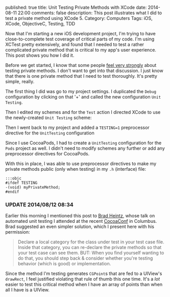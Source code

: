 published: true
title: Unit Testing Private Methods with XCode
date: 2014-08-11 22:00
comments: false
description: This post illustrates what I did to test a private method using XCode 5.
Category: Computers
Tags: iOS, XCode, ObjectiveC, Testing, TDD


Now that I'm starting a new iOS development project, I'm trying to have close-to-complete test coverage of critical parts of my code. I'm using XCTest pretty extensively, and found that I needed to test a rather complicated private method that is critical to my app's user experience. This post shows you how I did it.

<!-- more -->

Before we get started, I know that some people [feel very strongly](http://shoulditestprivatemethods.com/) about testing private methods. I don't want to get into that discussion. I just know that there is one private method that I need to test thoroughly. It's pretty simple, really. 

The first thing I did was go to my project settings. I duplicated the ```Debug``` configuration by clicking on that '+' and called the new configuration ```Unit Testing```.

<!-- ai c /images/2014/08/configurations.png /images/2014/08/configurationsSmall.png 771 271 Build configurations -->

Then I edited my schemes and for the ```Test``` action I directed XCode to use the newly-created ```Unit Testing``` scheme: 

<!-- ai c /images/2014/08/scheme.png /images/2014/08/schemeSmall.png 733 563 Editing Schemes -->

Then I went back to my project and added a ```TESTING=1``` preprocessor directive for the ```UnitTesting``` configuration

<!-- ai c /images/2014/08/preprocessor.png /images/2014/08/preprocessorSmall.png 770 357 Adding Preprocessor Directives -->

Since I use CocoaPods, I had to create a ```UnitTesting``` configuration for the ```Pods``` project as well. I didn't need to modify schemes any further or add any preprocessor directives for CocoaPods. 

With this in place, I was able to use preprocessor directives to make my private methods public (only when testing) in my ```.h``` (interface) file: 

    :::objc
    #ifdef TESTING
    -(void) myPrivateMethod;
    #endif

### UPDATE 2014/08/12 08:34

Earlier this morning I mentioned this post to [Brad Heintz](https://twitter.com/bradheintz), whose talk on automated unit testing I attended at the recent [CocoaConf](http://cocoaconf.com) in Columbus. Brad suggested an even simpler solution, which I present here with his permission: 

> Declare a local category for the class under test in your test case file. Inside that category, you can re-declare the private methods so that your test case can see them. BUT: When you find yourself wanting to do that, you should step back & consider whether you're testing behavior (which is good) or implementation. 

Since the method I'm testing generates ```CGPoint```s that are fed to a UIView's ```drawRect```, I feel justified violating that rule of thumb this one time. It's a *lot* easier to test this critical method when I have an array of points than when all I have is a UIView.
